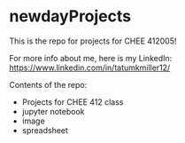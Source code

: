 # newdayProjects
This is the repo for projects for CHEE 412005!

For more info about me, here is my LinkedIn: https://www.linkedin.com/in/tatumkmiller12/ 

Contents of the repo:
- Projects for CHEE 412 class
-   jupyter notebook
-   image
-   spreadsheet
